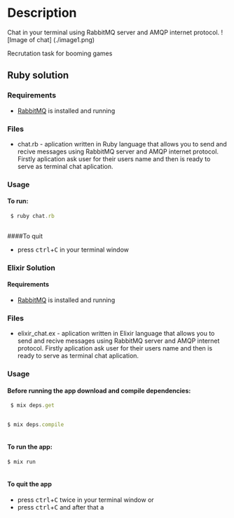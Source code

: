 # Description 

Chat in your terminal using RabbitMQ server and AMQP internet protocol.
![Image of chat]
(./image1.png)

Recrutation task for booming games

## Ruby solution

### Requirements
*    [RabbitMQ](https://www.rabbitmq.com/download.html) is installed and running 

### Files
* chat.rb - aplication written in Ruby language that allows you to send and recive messages using RabbitMQ server and AMQP internet protocol. Firstly aplication ask user for their users name and then is ready to serve as terminal chat aplication.

### Usage
#### To run:
```js
 $ ruby chat.rb
     
 ```
####To quit
* press <kbd>ctrl</kbd>+<kbd>C</kbd> in your terminal window

### Elixir Solution

#### Requirements
*    [RabbitMQ](https://www.rabbitmq.com/download.html) is installed and running

### Files
* elixir_chat.ex -  aplication written in Elixir language that allows you to send and recive messages using RabbitMQ server and AMQP internet protocol. Firstly aplication ask user for their users name and then is ready to serve as terminal chat aplication.


### Usage
#### Before running the app download and compile dependencies:
```js
 $ mix deps.get
     
  ```

  ```js
 $ mix deps.compile
      
  ```
#### To run the app:

  ```js
 $ mix run
      
  ```

#### To quit the app
* press <kbd>ctrl</kbd>+<kbd>C</kbd> twice in your terminal window
or
* press <kbd>ctrl</kbd>+<kbd>C</kbd> and after that <kbd>a</kbd>
